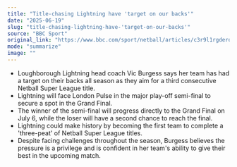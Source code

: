 ```yaml
---
title: "Title-chasing Lightning have 'target on our backs'"
date: "2025-06-19"
slug: "title-chasing-lightning-have-'target-on-our-backs'"
source: "BBC Sport"
original_link: "https://www.bbc.com/sport/netball/articles/c3r9l1rgdero"
mode: "summarize"
image: ""
---
```


- Loughborough Lightning head coach Vic Burgess says her team has had a target on their backs all season as they aim for a third consecutive Netball Super League title.
- Lightning will face London Pulse in the major play-off semi-final to secure a spot in the Grand Final.
- The winner of the semi-final will progress directly to the Grand Final on July 6, while the loser will have a second chance to reach the final.
- Lightning could make history by becoming the first team to complete a 'three-peat' of Netball Super League titles.
- Despite facing challenges throughout the season, Burgess believes the pressure is a privilege and is confident in her team's ability to give their best in the upcoming match.